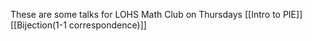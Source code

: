 These are some talks for LOHS Math Club on Thursdays
[[Intro to PIE]]
[[Bijection(1-1 correspondence)]]
